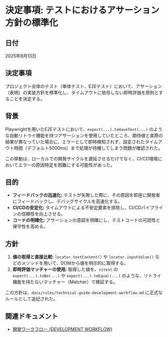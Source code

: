 # 決定事項: テストにおけるアサーション方針の標準化

## 日付

2025年8月13日

## 決定事項

プロジェクト全体のテスト（単体テスト、E2Eテスト）において、アサーション（表明）の実装方針を標準化し、タイムアウトに依存しない即時評価を原則とすることを決定する。

## 背景

Playwrightを用いたE2Eテストにおいて、`expect(...).toHaveText(...)` のような自動リトライ機能を持つアサーションを使用していたところ、期待値と実際の結果が異なっていた場合に、エラーとして即時検知されず、設定されたタイムアウト時間（デフォルト5000ms）まで処理が待機してしまう問題が確認された。

この挙動は、ローカルでの開発サイクルを遅延させるだけでなく、CI/CD環境においてエラーの原因特定を困難にする可能性があった。

## 目的

-   **フィードバックの迅速化:** テストが失敗した際に、その原因を即座に開発者にフィードバックし、デバッグサイクルを高速化する。
-   **CI/CDの安定化:** タイムアウトによる不安定要素を排除し、CI/CDパイプラインの信頼性を向上させる。
-   **コードの明確化:** アサーションの意図を明確にし、テストコードの可読性と保守性を高める。

## 方針

1.  **値の取得と直接比較:** `locator.textContent()` や `locator.inputValue()` などのメソッドを用いて、DOMから値を明示的に取得する。
2.  **即時評価マッチャーの使用:** 取得した値を、`vitest` の `expect(...).toBe(...)` や `expect(...).toEqual(...)` のような、リトライ機能を持たないマッチャー（Matcher）で検証する。

この方針は、`docs/rules/technical-guide-development-workflow.md` に正式なルールとして追記された。

## 関連ドキュメント

-   [開発ワークフロー (DEVELOPMENT WORKFLOW)](../../rules/technical-guide-development-workflow.md)
